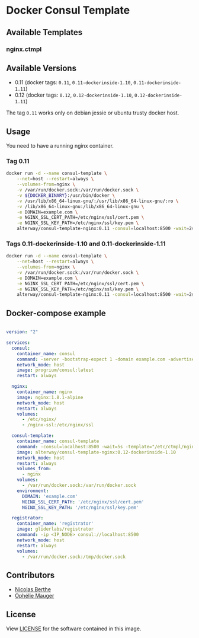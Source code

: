 # Docker Consul Template


## Available Templates

### nginx.ctmpl


## Available Versions

- 0.11 (docker tags: `0.11`, `0.11-dockerinside-1.10`, `0.11-dockerinside-1.11`)
- 0.12 (docker tags: `0.12`, `0.12-dockerinside-1.10`, `0.12-dockerinside-1.11`)

The tag `0.11` works only on debian jessie or ubuntu trusty docker host.

## Usage

You need to have a running nginx container.

### Tag 0.11

```bash
docker run -d --name consul-template \
    --net=host --restart=always \
    --volumes-from=nginx \
    -v /var/run/docker.sock:/var/run/docker.sock \
    -v ${DOCKER_BINARY}:/usr/bin/docker \
    -v /usr/lib/x86_64-linux-gnu/:/usr/lib/x86_64-linux-gnu/:ro \
    -v /lib/x86_64-linux-gnu:/lib/x86_64-linux-gnu \
    -e DOMAIN=example.com \
    -e NGINX_SSL_CERT_PATH=/etc/nginx/ssl/cert.pem \
    -e NGINX_SSL_KEY_PATH=/etc/nginx/ssl/key.pem \
    alterway/consul-template-nginx:0.11 -consul=localhost:8500 -wait=2s -log-level=err -template="/etc/ctmpl/nginx.ctmpl:/etc/nginx/nginx.conf:docker kill -s HUP nginx"
```

### Tags 0.11-dockerinside-1.10 and 0.11-dockerinside-1.11

```bash
docker run -d --name consul-template \
    --net=host --restart=always \
    --volumes-from=nginx \
    -v /var/run/docker.sock:/var/run/docker.sock \
    -e DOMAIN=example.com \
    -e NGINX_SSL_CERT_PATH=/etc/nginx/ssl/cert.pem \
    -e NGINX_SSL_KEY_PATH=/etc/nginx/ssl/key.pem \
    alterway/consul-template-nginx:0.11 -consul=localhost:8500 -wait=2s -log-level=err -template="/etc/ctmpl/nginx.ctmpl:/etc/nginx/nginx.conf:docker kill -s HUP nginx"
```

## Docker-compose example

```yaml

version: "2"

services:
  consul:
    container_name: consul
    command: -server -bootstrap-expect 1 -domain example.com -advertise <IP NODE> -dc datacenter1 -recursor 8.8.8.8 -ui-dir /ui -data-dir /data/consul -encrypt <SECRET_KEY_BASE>
    network_mode: host
    image: progrium/consul:latest
    restart: always

  nginx:
    container_name: nginx
    image: nginx:1.8.1-alpine
    network_mode: host
    restart: always
    volumes:
      - /etc/nginx/
      - /nginx-ssl:/etc/nginx/ssl

  consul-template:
    container_name: consul-template
    command: -consul=localhost:8500 -wait=5s -template="/etc/ctmpl/nginx.ctmpl:/etc/nginx/nginx.conf:docker kill -s HUP nginx"
    image: alterway/consul-template-nginx:0.12-dockerinside-1.10
    network_mode: host
    restart: always
    volumes_from:
      - nginx
    volumes:
      - /var/run/docker.sock:/var/run/docker.sock
    environment:
      DOMAIN: 'example.com'
      NGINX_SSL_CERT_PATH: '/etc/nginx/ssl/cert.pem'
      NGINX_SSL_KEY_PATH: '/etc/nginx/ssl/key.pem'

  registrator:
    container_name: 'registrator'
    image: gliderlabs/registrator
    command: -ip <IP_NODE> consul://localhost:8500
    network_mode: host
    restart: always
    volumes:
      - /var/run/docker.sock:/tmp/docker.sock
```

## Contributors

- [Nicolas Berthe](https://github.com/4devnull)
- [Ophélie Mauger](https://github.com/omauger)

## License

View [LICENSE](LICENSE) for the software contained in this image.
